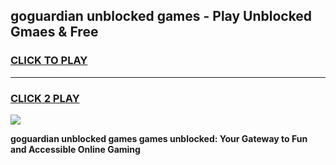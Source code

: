 
## goguardian unblocked games - Play Unblocked Gmaes & Free
<h3>
<a href="https://premium.freeplayer.one?title=goguardian_unblocked_games&ref=19F">CLICK TO PLAY</a></h3>
<hr>

<h3>
<a href="https://premium.freeplayer.one?title=goguardian_unblocked_games&ref=19F">CLICK 2 PLAY</a>
  
</h3>

<a href="https://premium.freeplayer.one?title=goguardian_unblocked_games&ref=19F/"><img src="https://clearcache.store/games.png"></a>


**goguardian unblocked games games unblocked: Your Gateway to Fun and Accessible Online Gaming**
